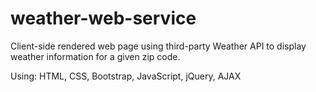 # weather-web-service
Client-side rendered web page using third-party Weather API to display weather information for a given zip code. 

Using: HTML, CSS, Bootstrap, JavaScript, jQuery, AJAX 
